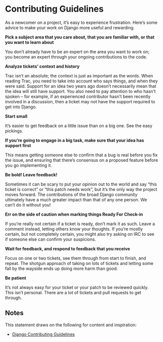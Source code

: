 # Contributing Guidelines

As a newcomer on a project, it’s easy to experience frustration. Here’s some advice to make your work on Django more useful and rewarding.

**Pick a subject area that you care about, that you are familiar with, or that you want to learn about**

You don’t already have to be an expert on the area you want to work on; you become an expert through your ongoing contributions to the code.

**Analyze tickets’ context and history**

Trac isn’t an absolute; the context is just as important as the words. When reading Trac, you need to take into account who says things, and when they were said. Support for an idea two years ago doesn’t necessarily mean that the idea will still have support. You also need to pay attention to who hasn’t spoken – for example, if an experienced contributor hasn’t been recently involved in a discussion, then a ticket may not have the support required to get into Django.

**Start small**

It’s easier to get feedback on a little issue than on a big one. See the easy pickings.

**If you’re going to engage in a big task, make sure that your idea has support first**

This means getting someone else to confirm that a bug is real before you fix the issue, and ensuring that there’s consensus on a proposed feature before you go implementing it.

**Be bold! Leave feedback!**

Sometimes it can be scary to put your opinion out to the world and say “this ticket is correct” or “this patch needs work”, but it’s the only way the project moves forward. The contributions of the broad Django community ultimately have a much greater impact than that of any one person. We can’t do it without you!

**Err on the side of caution when marking things Ready For Check-in**

If you’re really not certain if a ticket is ready, don’t mark it as such. Leave a comment instead, letting others know your thoughts. If you’re mostly certain, but not completely certain, you might also try asking on IRC to see if someone else can confirm your suspicions.

**Wait for feedback, and respond to feedback that you receive**

Focus on one or two tickets, see them through from start to finish, and repeat. The shotgun approach of taking on lots of tickets and letting some fall by the wayside ends up doing more harm than good.

**Be patient**

It’s not always easy for your ticket or your patch to be reviewed quickly. This isn’t personal. There are a lot of tickets and pull requests to get through.

## Notes
This statement draws on the following for content and inspiration:

* [Django Contributing Guidelines](https://docs.djangoproject.com/en/dev/internals/contributing/new-contributors/#guidelines)

